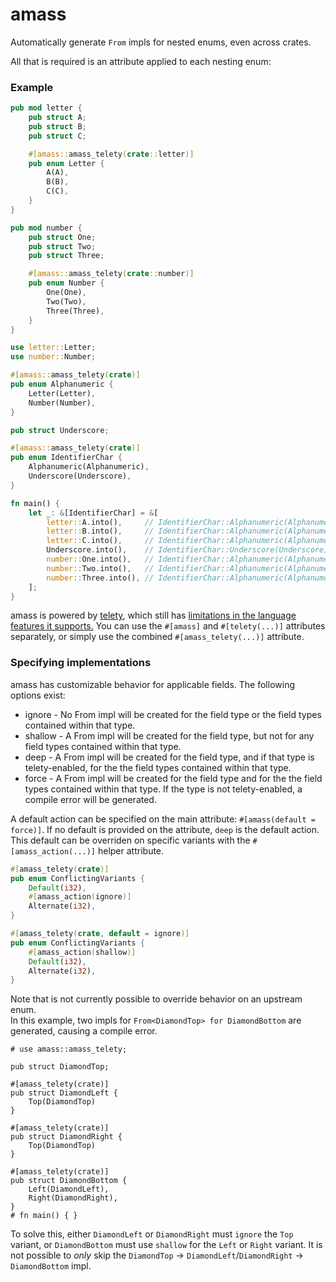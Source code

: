 # amass

<!-- cargo-rdme start -->

Automatically generate `From` impls for nested enums, even across crates.  

All that is required is an attribute applied to each nesting enum:
### Example
```rust
pub mod letter {
    pub struct A;
    pub struct B;
    pub struct C;

    #[amass::amass_telety(crate::letter)]
    pub enum Letter {
        A(A),
        B(B),
        C(C),
    }
}

pub mod number {
    pub struct One;
    pub struct Two;
    pub struct Three;

    #[amass::amass_telety(crate::number)]
    pub enum Number {
        One(One),
        Two(Two),
        Three(Three),
    }
}

use letter::Letter;
use number::Number;

#[amass::amass_telety(crate)]
pub enum Alphanumeric {
    Letter(Letter),
    Number(Number),
}

pub struct Underscore;

#[amass::amass_telety(crate)]
pub enum IdentifierChar {
    Alphanumeric(Alphanumeric),
    Underscore(Underscore),
}

fn main() {
    let _: &[IdentifierChar] = &[
        letter::A.into(),     // IdentifierChar::Alphanumeric(Alphanumeric::Letter(Letter::A(A)))
        letter::B.into(),     // IdentifierChar::Alphanumeric(Alphanumeric::Letter(Letter::B(B)))
        letter::C.into(),     // IdentifierChar::Alphanumeric(Alphanumeric::Letter(Letter::C(C)))
        Underscore.into(),    // IdentifierChar::Underscore(Underscore)
        number::One.into(),   // IdentifierChar::Alphanumeric(Alphanumeric::Number(Number::One(One)))
        number::Two.into(),   // IdentifierChar::Alphanumeric(Alphanumeric::Number(Number::Two(Two)))
        number::Three.into(), // IdentifierChar::Alphanumeric(Alphanumeric::Number(Number::Three(Three)))
    ];
}
```

amass is powered by [telety](https://crates.io/crates/telety), 
which still has [limitations in the language features it supports.](https://docs.rs/telety/latest/telety/#limitations)
You can use the `#[amass]` and `#[telety(...)]` attributes separately, 
or simply use the combined `#[amass_telety(...)]` attribute.

### Specifying implementations
amass has customizable behavior for applicable fields. The following options exist:  
* ignore - No From impl will be created for the field type or the field types contained within that type.
* shallow - A From impl will be created for the field type, but not for any field types contained within that type.
* deep - A From impl will be created for the field type, and if that type is telety-enabled, 
  for the the field types contained within that type.
* force - A From impl will be created for the field type and for the the field types contained within that type. 
  If the type is not telety-enabled, a compile error will be generated.

A default action can be specified on the main attribute: `#[amass(default = force)]`. 
If no default is provided on the attribute, `deep` is the default action.  
This default can be overriden on specific variants with the `#[amass_action(...)]` helper attribute.

```rust
#[amass_telety(crate)]
pub enum ConflictingVariants {
    Default(i32),
    #[amass_action(ignore)]
    Alternate(i32),
}

```

```rust
#[amass_telety(crate, default = ignore)]
pub enum ConflictingVariants {
    #[amass_action(shallow)]
    Default(i32),
    Alternate(i32),
}

```

Note that is not currently possible to override behavior on an upstream enum.  
In this example, two impls for `From<DiamondTop> for DiamondBottom` are generated, causing a compile error.  
```rust,compile_fail,E0119
# use amass::amass_telety;

pub struct DiamondTop;

#[amass_telety(crate)]
pub struct DiamondLeft {
    Top(DiamondTop)
}

#[amass_telety(crate)]
pub struct DiamondRight {
    Top(DiamondTop)
}

#[amass_telety(crate)]
pub struct DiamondBottom {
    Left(DiamondLeft),
    Right(DiamondRight),
}
# fn main() { }
```
To solve this, either `DiamondLeft` or `DiamondRight` must `ignore` the `Top` variant, 
or `DiamondBottom` must use `shallow` for the `Left` or `Right` variant. It is not possible to *only* skip
the `DiamondTop` -> `DiamondLeft`/`DiamondRight` -> `DiamondBottom` impl.

<!-- cargo-rdme end -->
